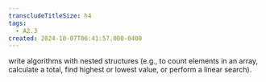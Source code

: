 ```yaml
---
transcludeTitleSize: h4
tags:
  - A2.3
created: 2024-10-07T06:41:57.000-0400
---
```

write algorithms with nested structures (e.g., to count elements in an array, calculate a total, find highest or lowest value, or perform a linear search).